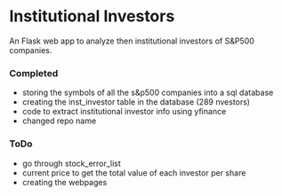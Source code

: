 # Institutional Investors

An Flask web app to analyze then institutional investors of S&P500 companies.

### Completed
- storing the symbols of all the s&p500 companies into a sql database
- creating the inst_investor table in the database (289 nvestors)
- code to extract institutional investor info using yfinance 
- changed repo name

### ToDo
- go through stock_error_list 
- current price to get the total value of each investor per share
- creating the webpages
